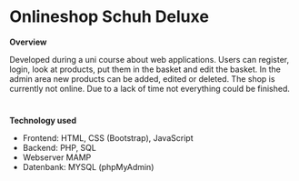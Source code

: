 # Onlineshop Schuh Deluxe

**Overview**

Developed during a uni course about web applications. Users can register, login, look at products, put them in the basket and edit the 
basket. In the admin area new products can be added, edited or deleted. The shop is currently not online. Due to a lack of time not everything could be finished. 
#
**Technology used**

- Frontend: HTML, CSS (Bootstrap), JavaScript
- Backend: PHP, SQL
- Webserver MAMP
- Datenbank: MYSQL (phpMyAdmin)

#

